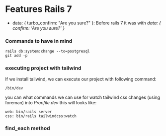 # Features Rails 7

- data: { turbo_confirm: "Are you sure?" }: Before rails 7 it was with *data: { confirm: 'Are you sure?' }*


### Commands to have in mind

```shell
rails db:system:change --to=postgresql
git add -p
```


### executing project with tailwind
If we install tailwind, we can execute our project with following command:
```shell
/bin/dev
```
you can what commands we can use for watch tailwind css changes (using foreman) into *Procfile.dev* this will
looks like:
```procfile
web: bin/rails server
css: bin/rails tailwindcss:watch
```


### find_each method

